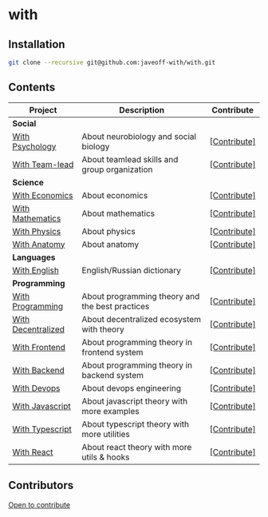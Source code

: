 # with

## Installation

```sh
git clone --recursive git@github.com:javeoff-with/with.git
```

## Contents

Project | Description | Contribute
---|---|---
**Social** | |
[With Psychology](https://github.com/javeoff-with/with-psychology) | About neurobiology and social biology | [[Contribute]](https://github.com/javeoff-with/with-psychology/issues)
[With Team-lead](https://github.com/javeoff-with/with-teamlead) | About teamlead skills and group organization | [[Contribute]](https://github.com/javeoff-with/with-teamlead/issues)
**Science** | |
[With Economics](https://github.com/javeoff-with/with-economics) | About economics | [[Contribute]](https://github.com/javeoff-with/with-economics/issues)
[With Mathematics](https://github.com/javeoff-with/with-mathematics) | About mathematics | [[Contribute]](https://github.com/javeoff-with/with-mathematics/issues)
[With Physics](https://github.com/javeoff-with/with-physics) | About physics | [[Contribute]](https://github.com/javeoff-with/with-physics/issues)
[With Anatomy](https://github.com/javeoff-with/with-anatomy) | About anatomy | [[Contribute]](https://github.com/javeoff-with/with-anatomy/issues)
**Languages** | |
[With English](https://github.com/javeoff-with/with-english) | English/Russian dictionary | [[Contribute]](https://github.com/javeoff-with/with-english/issues)
**Programming** | | 
[With Programming](https://github.com/javeoff-with/with-programming) | About programming theory and the best practices | [[Contribute]](https://github.com/javeoff-with/with-programming/issues)
[With Decentralized](https://github.com/javeoff-with/with-decentralized) | About decentralized ecosystem with theory | [[Contribute]](https://github.com/javeoff-with/with-decentralized/issues)
[With Frontend](https://github.com/javeoff-with/with-frontend) | About programming theory in frontend system | [[Contribute]](https://github.com/javeoff-with/with-frontend/issues)
[With Backend](https://github.com/javeoff-with/with-backend) | About programming theory in backend system | [[Contribute]](https://github.com/javeoff-with/with-backend/issues)
[With Devops](https://github.com/javeoff-with/with-devops) | About devops engineering | [[Contribute]](https://github.com/javeoff-with/with-devops/issues)
[With Javascript](https://github.com/javeoff-with/with-javascript) | About javascript theory with more examples | [[Contribute]](https://github.com/javeoff-with/with-javascript/issues)
[With Typescript](https://github.com/javeoff-with/with-typescript) | About typescript theory with more utilities | [[Contribute]](https://github.com/javeoff-with/with-typescript/issues)
[With React](https://github.com/javeoff-with/with-react) | About react theory with more utils & hooks | [[Contribute]](https://github.com/javeoff-with/with-react/issues)

## Contributors

[Open to contribute](https://github.com/orgs/javeoff-with/projects/1)
